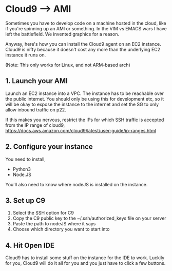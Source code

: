 # Cloud9 --> AMI 

Sometimes you have to develop code on a machine hosted in the cloud, like if you're spinning up an AMI or something. In the VIM vs EMACS wars I have left the battlefield. We invented graphics for a reason.

Anyway, here's how you can install the Cloud9 agent on an EC2 instance. Cloud9 is nifty because it doesn't cost any more than the underlying EC2 instance it runs on.

(Note: This only works for Linux, and not ARM-based arch)


## 1. Launch your AMI

Launch an EC2 instance into a VPC. The instance has to be reachable over the public internet. You should only be using this for development etc, so it will be okay to expose the instance to the internet and set the SG to only allow inbound traffic on p22. 

If this makes you nervous, restrict the IPs for which SSH traffic is accepted from the IP range of cloud9,
https://docs.aws.amazon.com/cloud9/latest/user-guide/ip-ranges.html

## 2. Configure your instance

You need to install,
* Python3
* Node.JS

You'll also need to know where nodeJS is installed on the instance.

## 3. Set up C9

1. Select the SSH option for C9
2. Copy the C9 public key to the ~/.ssh/authorized_keys file on your server
3. Paste the path to nodeJS where it says
4. Choose which directory you want to start into

## 4. Hit Open IDE

Cloud9 has to install some stuff on the instance for the IDE to work. Luckily for you, Cloud9 will do it all for you and you just have to click a few buttons. 

